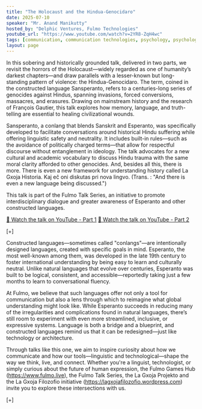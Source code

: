 ```yaml
---
title: "The Holocaust and the Hindua-Genocidaro"
date: 2025-07-10
speaker: "Mr. Anand Manikutty"
hosted_by: "Delphic Ventures, Fulmo Technologies"
youtube_url: "https://www.youtube.com/watch?v=2YR8-ZqH4wc"
tags: [communication, communication technologies, psychology, psychological issues, fulmo]
layout: page
---
```


In this sobering and historically grounded talk, delivered in two parts, we revisit the horrors of the Holocaust—widely regarded as one of humanity’s darkest chapters—and draw parallels with a lesser-known but long-standing pattern of violence: the Hindua-Genocidaro. The term, coined in the constructed language Sansperanto, refers to a centuries-long series of genocides against Hindus, spanning invasions, forced conversions, massacres, and erasures. Drawing on mainstream history and the research of François Gautier, this talk explores how memory, language, and truth-telling are essential to healing civilizational wounds.

Sansperanto, a conlang that blends Sanskrit and Esperanto, was specifically developed to facilitate conversations around historical Hindu suffering while offering linguistic safety and neutrality. It includes built-in rules—such as the avoidance of politically charged terms—that allow for respectful discourse without entanglement in ideology. The talk advocates for a new cultural and academic vocabulary to discuss Hindu trauma with the same moral clarity afforded to other genocides. And, besides all this, there is more. There is even a new framework for understanding history called La Gxoja Historia. Kaj eĉ oni diskutas pri nova lingvo. (Trans. : "And there is even a new language being discussed.")

This talk is part of the Fulmo Talk Series, an initiative to promote interdisciplinary dialogue and greater awareness of Esperanto and other constructed languages.

[🎥 Watch the talk on YouTube - Part 1](https://www.youtube.com/watch?v=NwwXWE1TaT0)
[🎥 Watch the talk on YouTube - Part 2](https://youtu.be/WAWtSzZqLTQ)


[+]

Constructed languages—sometimes called "conlangs"—are intentionally designed languages, created with specific goals in mind. Esperanto, the most well-known among them, was developed in the late 19th century to foster international understanding by being easy to learn and culturally neutral. Unlike natural languages that evolve over centuries, Esperanto was built to be logical, consistent, and accessible—reportedly taking just a few months to learn to conversational fluency.

At Fulmo, we believe that such languages offer not only a tool for communication but also a lens through which to reimagine what global understanding might look like. While Esperanto succeeds in reducing many of the irregularities and complications found in natural languages, there’s still room to experiment with even more streamlined, inclusive, or expressive systems. Language is both a bridge and a blueprint, and constructed languages remind us that it can be redesigned—just like technology or architecture.

Through talks like this one, we aim to inspire curiosity about how we communicate and how our tools—linguistic and technological—shape the way we think, live, and connect. Whether you're a linguist, technologist, or simply curious about the future of human expression, the Fulmo Games Hub (https://www.fulmo.live), the Fulmo Talk Series, the La Gxoja Projekto and the La Gxoja Filozofio initiative (https://lagxojafilozofio.wordpress.com) invite you to explore these intersections with us.

[+]
